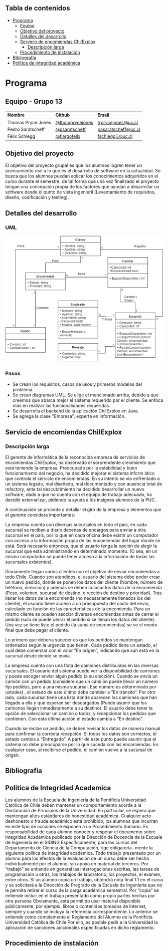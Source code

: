 ## Tabla de contenidos
* [Programa](#programa)
    * [Equipo](#equipo)
    * [Objetivo del proyecto](#objetivo-del-proyecto)
    * [Detalles del desarrollo](#detalles-del-desarrollo)
    * [Servicio de encomiendas ChilExplox](#servicio-de-encomiendas-chilexplox)
        * [Descripción larga](#descripción-larga)
    * [Procedimiento de instalación](#procedimiento-de-instalación)
* [Bibliografía](#bibliografía)
* [Política de integridad académica](#politica-de-integridad-academica)

# Programa

## Equipo - Grupo 13

| Nombre                | Github        | Email         |
|:--------------------- |:--------------|:--------------|
| Thomas Pryce Jones    | [@thomprycejones](https://github.com/thomprycejones) | trprycejones@uc.cl |
| Pedro Saratscheff     | [@psaratscheff](https://github.com/psaratscheff) | pasaratscheff@uc.cl |
| Felix Schiegg         | [@flargofelix](https://github.com/flargofelix) | fschiegg1@uc.cl |

## Objetivo del proyecto

El objetivo del proyecto grupal es que los alumnos logren tener un acercamiento real a lo que es el desarrollo de software en la actualidad. Se busca que los alumnos puedan aplicar los conocimientos adquiridos en el curso durante el semestre, de tal forma que una vez finalizado el proyecto tengan una concepción propia de los factores que ayudan a desarrollar un software desde el punto de vista ingenieril (Levantamiento de requisitos, diseño, codificación y testing).

## Detalles del desarrollo

### UML
![Image](imgs/UML.png "UML")


### Pasos
* Se crean los requisitos, casos de usos y primeros modelos del problema.
* Se crean diagramas UML. Se elige el mencionado arriba, debido a que creemos que abarca mejor el sistema requerido por el cliente. Se enfoca más en realizar las funcionalidades requeridas.
* Se desarrolla el backend de la aplicación ChilExplox en Java.
* Se agrega la clase "Empresa", experta en información.

## Servicio de encomiendas ChilExplox

### Descripción larga

El gerente de informática de la reconocida empresa de servicios de encomiendas ChilExplox, ha observado el sorprendente crecimiento que está teniendo la empresa. Preocupado por la estabilidad y buen funcionamiento del negocio, ha decidido mejorar el sistema inform ́atico que controla el servicio de encomiendas. En su intento se vio enfrentado a un sistema legado, mal diseñado, mal documentado y con ausencia total de refactory, ante tal descubrimiento ha decidido desarrollar un nuevo software, dado a que no cuenta con el equipo de trabajo adecuado, ha decidió externalizar, pidiendo la ayuda a los insignes alumnos de la PUC.

A continuación se procede a detallar el giro de la empresa y elementos que el gerente considera importantes:

La empresa cuenta con diversas sucursales en todo el país, en cada sucursal se reciben a diario decenas de encargos para enviar a otra sucursal en el país, por lo que en cada oficina debe existir un computador con acceso a la información propia de las encomiendas del lugar donde se está. Será necesario entonces, que el usuario tenga la opción de elegir la sucursal que está administrando en determinado momento. (O sea, en un mismo computador se puede tener acceso a la información de todas las sucursales existentes).

Diariamente llegan varios clientes con el objetivo de enviar encomiendas a todo Chile. Cuando son atendidos, el usuario del sistema debe poder crear un nuevo pedido, donde se ponen los datos del cliente (Nombre, número de teléfono, dirección) y además se deben colocar los datos de la encomienda (Peso, volumen, sucursal de destino, dirección de destino y prioridad). Tras llenar los datos de la encomienda (no necesariamente llenados los del cliente), el usuario tiene acceso a un presupuesto del costo del envío, calculado en función de las características de la encomienda. Para un mismo cliente se pueden asociar diversas encomiendas antes de cerrar el pedido (solo se puede cerrar el pedido si se llenan los datos del cliente). Una vez se tiene listo el pedido (la suma de encomiendas) se ve el monto final que debe pagar el cliente.

Lo primero que debería suceder es que los pedidos se mantengan ordenados según la urgencia que tienen.
Cada pedido tiene un estado, el cual debe comenzar con el valor “En origen”, indicando que aún está en la sucursal desde donde se envía.

La empresa cuenta con una flota de camiones distribuidos en las diversas sucursales. El usuario del sistema puede ver la disponibilidad de camiones y puede escoger enviar algún pedido (a su elección). Cuando se envía un camión con un pedido (considere que un cami ́on puede llevar un número fijo pedidos, pero a una misma sucursal. Ese número es determinado por ustedes) , el estado de este último debe cambiar a “En tránsito”. Por otro lado, cada sucursal tiene una lista donde aparecen los camiones que han llegado a ella y que esperan ser descargados (Puede asumir que los camiones llegan inmediatamente a su destino). El usuario debe tener la opción de seleccionar un camión o todos, y recepcionar los pedidos que contienen. Con esta última acción el estado cambia a “En destino”.

Cuando se recibe un pedido, se deben revisar los datos de manera manual para confirmar la correcta
recepción. Si todos los datos son correctos, el estado cambia a “Entregado”. A partir de este punto puede asumir que el sistema no debe preocuparse por lo que suceda con las encomiendas. En cualquier caso, al recibirse el pedido, el camión vuelve a la sucursal de origen.

## Bibliografía

## Politica de Integridad Academica

Los alumnos de la Escuela de Ingeniería de la Pontificia Universidad Católica de Chile deben mantener un comportamiento acorde a la Declaración de Principios de la Universidad. En particular, se espera que mantengan altos estándares de honestidad académica. Cualquier acto deshonesto o fraude académico está prohibido; los alumnos que incurran en este tipo de acciones se exponen a un Procedimiento Sumario. Es responsabilidad de cada alumno conocer y respetar el documento sobre Integridad Académica publicado por la Dirección de Docencia de la Escuela de Ingeniería en el SIDING
Específicamente, para los cursos del Departamento de Ciencia de la Computación, rige obligatoria- mente la siguiente política de integridad académica. Todo trabajo presentado por un alumno para los efectos de la evaluación de un curso debe ser hecho individualmente por el alumno, sin apoyo en material de terceros. Por “trabajo” se entiende en general las interrogaciones escritas, las tareas de programación u otras, los trabajos de laboratorio, los proyectos, el examen, entre otros. Si un alumno copia un trabajo, obtendrá nota final 1.1 en el curso y se solicitará a la Dirección de Pregrado de la Escuela de Ingeniería que no le permita retirar el curso de la carga académica semestral. Por “copia” se entiende incluir en el trabajo presentado como propio partes hechas por otra persona
Obviamente, está permitido usar material disponible públicamente, por ejemplo, libros o contenidos tomados de Internet, siempre y cuando se incluya la referencia correspondiente. Lo anterior se entiende como complemento al Reglamento del Alumno de la Pontificia Universidad Católica de Chile Por ello, es posible pedir a la Universidad la aplicación de sanciones adicionales especificadas en dicho reglamento.

## Procedimiento de instalación
